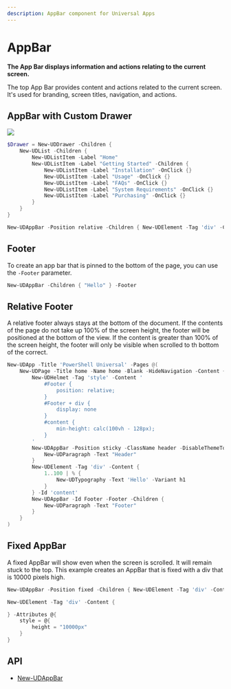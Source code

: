 ```yaml
---
description: AppBar component for Universal Apps
---
```


# AppBar

**The App Bar displays information and actions relating to the current screen.**

The top App Bar provides content and actions related to the current screen. It's used for branding, screen titles, navigation, and actions.

## AppBar with Custom Drawer

![](<../../../.gitbook/assets/image (501).png>)

```powershell
$Drawer = New-UDDrawer -Children {
    New-UDList -Children {
        New-UDListItem -Label "Home"
        New-UDListItem -Label "Getting Started" -Children {
            New-UDListItem -Label "Installation" -OnClick {}
            New-UDListItem -Label "Usage" -OnClick {}
            New-UDListItem -Label "FAQs" -OnClick {}
            New-UDListItem -Label "System Requirements" -OnClick {}
            New-UDListItem -Label "Purchasing" -OnClick {}
        }
    }
}

New-UDAppBar -Position relative -Children { New-UDElement -Tag 'div' -Content { "Title" } } -Drawer $Drawer
```

## Footer

To create an app bar that is pinned to the bottom of the page, you can use the `-Footer` parameter.

```powershell
New-UDAppBar -Children { "Hello" } -Footer
```

## Relative Footer

A relative footer always stays at the bottom of the document. If the contents of the page do not take up 100% of the screen height, the footer will be positioned at the bottom of the view. If the content is greater than 100% of the screen height, the footer will only be visible when scrolled to th bottom of the correct.&#x20;

```powershell
New-UDApp -Title 'PowerShell Universal' -Pages @(
    New-UDPage -Title home -Name home -Blank -HideNavigation -Content {
        New-UDHelmet -Tag 'style' -Content '
            #Footer {
                position: relative;
            }
            #Footer + div {
                display: none
            }
            #content {
                min-height: calc(100vh - 128px);
            }
        '
        New-UDAppBar -Position sticky -ClassName header -DisableThemeToggle -Children {
            New-UDParagraph -Text "Header"
        }
        New-UDElement -Tag 'div' -Content {
            1..100 | % {
                New-UDTypography -Text 'Hello' -Variant h1
            }
        } -Id 'content'
        New-UDAppBar -Id Footer -Footer -Children {
            New-UDParagraph -Text "Footer"
        }
    }
)
```

## Fixed AppBar

A fixed AppBar will show even when the screen is scrolled. It will remain stuck to the top. This example creates an AppBar that is fixed with a div that is 10000 pixels high.

```powershell
New-UDAppBar -Position fixed -Children { New-UDElement -Tag 'div' -Content { "Title" } }

New-UDElement -Tag 'div' -Content {

} -Attributes @{
    style = @{
        height = "10000px"
    }
}
```

## API&#x20;

* [New-UDAppBar](https://github.com/ironmansoftware/universal-docs/blob/v5/cmdlets/New-UDAppBar.txt)
